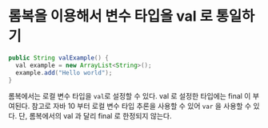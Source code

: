 # 롬복을 이용해서 변수 타입을 val 로 통일하기

```java
public String valExample() {
  val example = new ArrayList<String>();
  example.add("Hello world");
}
```

롬복에서는 로컬 변수 타입을 `val`로 설정할 수 있다. val 로 설정한 타입에는 final 이 부여된다. 참고로 자바 10 부터 로컬 변수 타입 추론을 사용할 수 있어
`var` 을 사용할 수 있다. 단, 롬복에서의 val 과 달리 final 로 한정되지 않는다.
